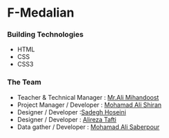 F-Medalian
=================
### Building Technologies

- HTML
- CSS
- CSS3

### The Team 
- Teacher & Technical Manager : [Mr.Ali Mihandoost](https://github.com/AliMD) 
- Project Manager / Developer : [Mohamad Ali Shiran](https://github.com/matafa)
- Designer / Developer :[Sadegh Hoseini](https://github.com/sadeghhv)
- Designer / Developer : [Alireza Tafti](https://github.com/alirezatafti)
- Data gather / Developer : [Mohamad Ali Saberpour](https://github.com/Saberpour)